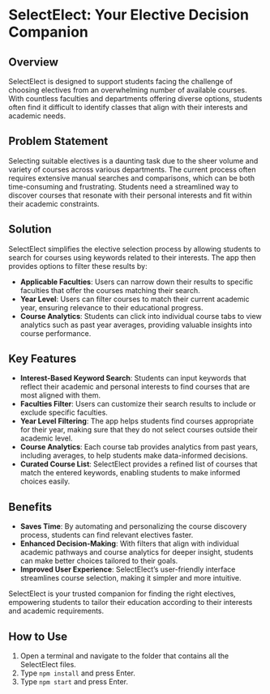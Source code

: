 # SelectElect: Your Elective Decision Companion

## Overview
SelectElect is designed to support students facing the challenge of choosing electives from an overwhelming number of available courses. With countless faculties and departments offering diverse options, students often find it difficult to identify classes that align with their interests and academic needs.

## Problem Statement
Selecting suitable electives is a daunting task due to the sheer volume and variety of courses across various departments. The current process often requires extensive manual searches and comparisons, which can be both time-consuming and frustrating. Students need a streamlined way to discover courses that resonate with their personal interests and fit within their academic constraints.

## Solution
SelectElect simplifies the elective selection process by allowing students to search for courses using keywords related to their interests. The app then provides options to filter these results by:
- **Applicable Faculties**: Users can narrow down their results to specific faculties that offer the courses matching their search.
- **Year Level**: Users can filter courses to match their current academic year, ensuring relevance to their educational progress.
- **Course Analytics**: Students can click into individual course tabs to view analytics such as past year averages, providing valuable insights into course performance.

## Key Features
- **Interest-Based Keyword Search**: Students can input keywords that reflect their academic and personal interests to find courses that are most aligned with them.
- **Faculties Filter**: Users can customize their search results to include or exclude specific faculties.
- **Year Level Filtering**: The app helps students find courses appropriate for their year, making sure that they do not select courses outside their academic level.
- **Course Analytics**: Each course tab provides analytics from past years, including averages, to help students make data-informed decisions.
- **Curated Course List**: SelectElect provides a refined list of courses that match the entered keywords, enabling students to make informed choices easily.

## Benefits
- **Saves Time**: By automating and personalizing the course discovery process, students can find relevant electives faster.
- **Enhanced Decision-Making**: With filters that align with individual academic pathways and course analytics for deeper insight, students can make better choices tailored to their goals.
- **Improved User Experience**: SelectElect’s user-friendly interface streamlines course selection, making it simpler and more intuitive.

SelectElect is your trusted companion for finding the right electives, empowering students to tailor their education according to their interests and academic requirements.

## How to Use
1. Open a terminal and navigate to the folder that contains all the SelectElect files.
2. Type `npm install` and press Enter.
3. Type `npm start` and press Enter.
